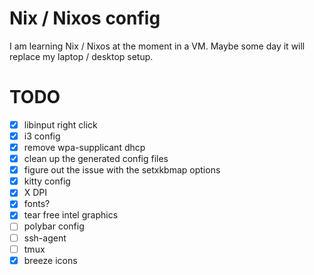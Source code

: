 # Nix / Nixos config

I am learning Nix / Nixos at the moment in a VM.  Maybe some day it will replace my laptop / desktop setup.

# TODO

- [x] libinput right click
- [x] i3 config
- [x] remove wpa-supplicant dhcp
- [x] clean up the generated config files
- [x] figure out the issue with the setxkbmap options
- [x] kitty config
- [x] X DPI
- [x] fonts?
- [x] tear free intel graphics
- [ ] polybar config
- [ ] ssh-agent
- [ ] tmux
- [x] breeze icons

